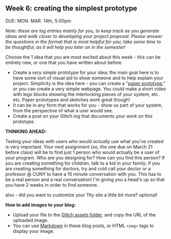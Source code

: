 ## Week 6: creating the simplest prototype

DUE: MON. MAR. 14th, 5:00pm

_Note: these are log entries mainly for you, to keep track as you generate ideas and walk closer to developing your project proposal. Please answer the questions in the format that is most helpful for you; take some time to be thoughtful, as it will help you later on in the semester!_

Choose the 1 idea that you are most excited about this week - this can be entirely new, or one that you have written about before. 

- Create a _very simple_ prototype for your idea; the main goal here is to have some sort of visual aid to show someone and to help explain your project. Simplicity is the idea here - you can create a "[paper prototype](https://usabilitygeek.com/paper-prototyping-as-a-usability-testing-technique/)," or you can create a very simple webpage. You could make a short video with lego blocks showing the interlocking pieces of your system, etc. etc.  Paper prototypes and sketches work great though! 
- It can be in any form that works for you - show us part of your system, from the perspective of what a user would see.
- Create a post on your Glitch log that documents your work on this prototype.

**THINKING AHEAD:**

Testing your ideas with users who would _actually_ use what you've created is very important. Your next assignment (so, the one due on March 21 before class) will be to find just 1 person who would actually be a user of your program. Who are you designing for? How can you find this person? If you are creating something for children, talk to a kid in your family; if you are creating something for doctors, try and cold call your doctor or a professor @ CUNY to have a 15 minute conversation with you. This has to be a real person and a real conversation! I'm giving you a head's up so that you have 2 weeks in order to find someone.

also - did you want to customize your 11ty site a little bit more? optional!

**How to add images to your blog:**

- Upload your file to the [Glitch assets folder](https://help.glitch.com/kb/article/43-adding-assets/), and copy the URL of the uploaded image.
- You can use [Markdown](https://help.glitch.com/kb/article/43-adding-assets/) in these blog posts, or HTML `<img>` tags to display your image.
